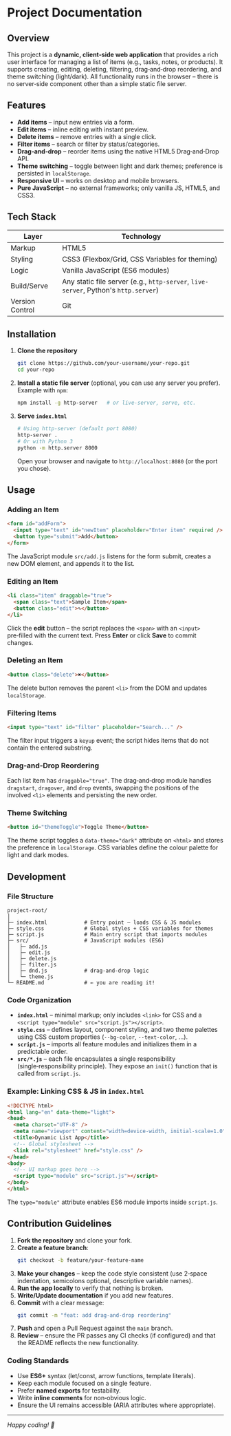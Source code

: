# Project Documentation

## Overview

This project is a **dynamic, client‑side web application** that provides a rich user interface for managing a list of items (e.g., tasks, notes, or products).  It supports creating, editing, deleting, filtering, drag‑and‑drop reordering, and theme switching (light/dark).  All functionality runs in the browser – there is no server‑side component other than a simple static file server.

## Features

- **Add items** – input new entries via a form.
- **Edit items** – inline editing with instant preview.
- **Delete items** – remove entries with a single click.
- **Filter items** – search or filter by status/categories.
- **Drag‑and‑drop** – reorder items using the native HTML5 Drag‑and‑Drop API.
- **Theme switching** – toggle between light and dark themes; preference is persisted in `localStorage`.
- **Responsive UI** – works on desktop and mobile browsers.
- **Pure JavaScript** – no external frameworks; only vanilla JS, HTML5, and CSS3.

## Tech Stack

| Layer | Technology |
|-------|------------|
| Markup | HTML5 |
| Styling | CSS3 (Flexbox/Grid, CSS Variables for theming) |
| Logic | Vanilla JavaScript (ES6 modules) |
| Build/Serve | Any static file server (e.g., `http-server`, `live-server`, Python's `http.server`) |
| Version Control | Git |

## Installation

1. **Clone the repository**
   ```bash
   git clone https://github.com/your‑username/your‑repo.git
   cd your‑repo
   ```

2. **Install a static file server** (optional, you can use any server you prefer). Example with `npm`:
   ```bash
   npm install -g http-server   # or live-server, serve, etc.
   ```

3. **Serve `index.html`**
   ```bash
   # Using http-server (default port 8080)
   http-server .
   # Or with Python 3
   python -m http.server 8000
   ```
   Open your browser and navigate to `http://localhost:8080` (or the port you chose).

## Usage

### Adding an Item
```html
<form id="addForm">
  <input type="text" id="newItem" placeholder="Enter item" required />
  <button type="submit">Add</button>
</form>
```
The JavaScript module `src/add.js` listens for the form submit, creates a new DOM element, and appends it to the list.

### Editing an Item
```html
<li class="item" draggable="true">
  <span class="text">Sample Item</span>
  <button class="edit">✎</button>
</li>
```
Click the **edit** button – the script replaces the `<span>` with an `<input>` pre‑filled with the current text. Press **Enter** or click **Save** to commit changes.

### Deleting an Item
```html
<button class="delete">✖</button>
```
The delete button removes the parent `<li>` from the DOM and updates `localStorage`.

### Filtering Items
```html
<input type="text" id="filter" placeholder="Search..." />
```
The filter input triggers a `keyup` event; the script hides items that do not contain the entered substring.

### Drag‑and‑Drop Reordering
Each list item has `draggable="true"`. The drag‑and‑drop module handles `dragstart`, `dragover`, and `drop` events, swapping the positions of the involved `<li>` elements and persisting the new order.

### Theme Switching
```html
<button id="themeToggle">Toggle Theme</button>
```
The theme script toggles a `data-theme="dark"` attribute on `<html>` and stores the preference in `localStorage`. CSS variables define the colour palette for light and dark modes.

## Development

### File Structure
```
project-root/
│
├─ index.html            # Entry point – loads CSS & JS modules
├─ style.css             # Global styles + CSS variables for themes
├─ script.js             # Main entry script that imports modules
├─ src/                  # JavaScript modules (ES6)
│   ├─ add.js
│   ├─ edit.js
│   ├─ delete.js
│   ├─ filter.js
│   ├─ dnd.js            # drag‑and‑drop logic
│   └─ theme.js
└─ README.md             # ← you are reading it!
```

### Code Organization
- **`index.html`** – minimal markup; only includes `<link>` for CSS and a `<script type="module" src="script.js"></script>`.
- **`style.css`** – defines layout, component styling, and two theme palettes using CSS custom properties (`--bg-color`, `--text-color`, …).
- **`script.js`** – imports all feature modules and initializes them in a predictable order.
- **`src/*.js`** – each file encapsulates a single responsibility (single‑responsibility principle). They expose an `init()` function that is called from `script.js`.

### Example: Linking CSS & JS in `index.html`
```html
<!DOCTYPE html>
<html lang="en" data-theme="light">
<head>
  <meta charset="UTF-8" />
  <meta name="viewport" content="width=device-width, initial-scale=1.0" />
  <title>Dynamic List App</title>
  <!-- Global stylesheet -->
  <link rel="stylesheet" href="style.css" />
</head>
<body>
  <!-- UI markup goes here -->
  <script type="module" src="script.js"></script>
</body>
</html>
```
The `type="module"` attribute enables ES6 module imports inside `script.js`.

## Contribution Guidelines

1. **Fork the repository** and clone your fork.
2. **Create a feature branch**:
   ```bash
   git checkout -b feature/your-feature-name
   ```
3. **Make your changes** – keep the code style consistent (use 2‑space indentation, semicolons optional, descriptive variable names).
4. **Run the app locally** to verify that nothing is broken.
5. **Write/Update documentation** if you add new features.
6. **Commit** with a clear message:
   ```bash
   git commit -m "feat: add drag‑and‑drop reordering"
   ```
7. **Push** and open a Pull Request against the `main` branch.
8. **Review** – ensure the PR passes any CI checks (if configured) and that the README reflects the new functionality.

### Coding Standards
- Use **ES6+** syntax (let/const, arrow functions, template literals).
- Keep each module focused on a single feature.
- Prefer **named exports** for testability.
- Write **inline comments** for non‑obvious logic.
- Ensure the UI remains accessible (ARIA attributes where appropriate).

---

*Happy coding! 🎉*